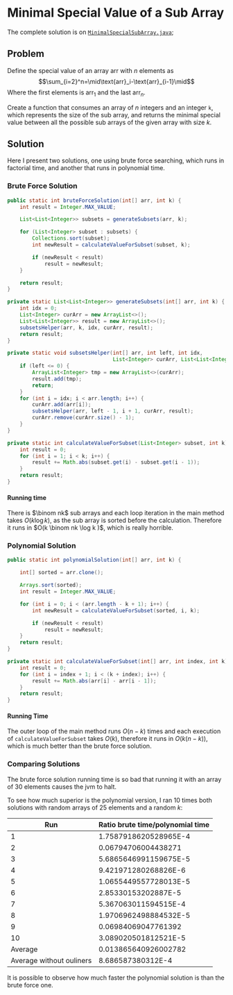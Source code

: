 # Minimal Special Value of a Sub Array

The complete solution is on [`MinimalSpecialSubArray.java`](https://github.com/gpm22/BookExercises/blob/master/Java/Challenges/MinimalSpecialSubArray/MinimalSpecialSubArray.java);

## Problem

Define the special value of an array $\text{arr}$ with $n$ elements as 
$$\sum_{i=2}^n=\mid\text{arr}_i-\text{arr}_{i-1}\mid$$
Where the first elements is $\text{arr}_1$ and the last $\text{arr}_n$.

Create a function that consumes an array of $n$ integers and an integer `k`, which represents the size of the sub array, and returns the minimal special value between all the possible sub arrays of the given array with size $k$. 

## Solution

Here I present two solutions, one using brute force searching, which runs in factorial time, and another that runs in polynomial time.

### Brute Force Solution

```java
public static int bruteForceSolution(int[] arr, int k) {
    int result = Integer.MAX_VALUE;

    List<List<Integer>> subsets = generateSubsets(arr, k);

    for (List<Integer> subset : subsets) {
        Collections.sort(subset);
        int newResult = calculateValueForSubset(subset, k);

        if (newResult < result)
            result = newResult;
    }

    return result;
}

private static List<List<Integer>> generateSubsets(int[] arr, int k) {
    int idx = 0;
    List<Integer> curArr = new ArrayList<>();
    List<List<Integer>> result = new ArrayList<>();
    subsetsHelper(arr, k, idx, curArr, result);
    return result;
}

private static void subsetsHelper(int[] arr, int left, int idx,
                                  List<Integer> curArr, List<List<Integer>> result) {
    if (left <= 0) {
        ArrayList<Integer> tmp = new ArrayList<>(curArr);
        result.add(tmp);
        return;
    }
    for (int i = idx; i < arr.length; i++) {
        curArr.add(arr[i]);
        subsetsHelper(arr, left - 1, i + 1, curArr, result);
        curArr.remove(curArr.size() - 1);
    }
}

private static int calculateValueForSubset(List<Integer> subset, int k) {
    int result = 0;
    for (int i = 1; i < k; i++) {
        result += Math.abs(subset.get(i) - subset.get(i - 1));
    }
    return result;
}
```

#### Running time

There is $\binom nk$ sub arrays and each loop iteration in the main method takes $O(k \log k)$, as the sub array is sorted before the calculation. Therefore it runs in $O(k \binom nk \log k )$, which is really horrible.

### Polynomial Solution

```java
public static int polynomialSolution(int[] arr, int k) {

    int[] sorted = arr.clone();

    Arrays.sort(sorted);
    int result = Integer.MAX_VALUE;

    for (int i = 0; i < (arr.length - k + 1); i++) {
        int newResult = calculateValueForSubset(sorted, i, k);

        if (newResult < result)
            result = newResult;
    }
    return result;
}

private static int calculateValueForSubset(int[] arr, int index, int k) {
    int result = 0;
    for (int i = index + 1; i < (k + index); i++) {
        result += Math.abs(arr[i] - arr[i - 1]);
    }
    return result;
}
```

#### Running Time

The outer loop of the main method runs $O(n-k)$ times and each execution of `calculateValueForSubset` takes $O(k)$, therefore it runs in $O(k(n-k))$, which is much better than the brute force solution.

### Comparing Solutions

The brute force solution running time is so bad that running it with an array of 30 elements causes the jvm to halt.

To see how much superior is the polynomial version, I ran 10 times both solutions with random arrays of 25 elements and a random $k$:

| Run                      | Ratio $\text{brute time}/ \text{polynomial time}$ |
| ------------------------ | ------------------------------------------------- |
| 1                        | 1.7587918620528965E-4                             |
| 2                        | 0.06794706004438271                               |
| 3                        | 5.6865646991159675E-5                             |
| 4                        | 9.421971280268826E-6                              |
| 5                        | 1.0655449557728013E-5                             |
| 6                        | 2.85330153202887E-5                               |
| 7                        | 5.367063011594515E-4                              |
| 8                        | 1.9706962498884532E-5                             |
| 9                        | 0.06984069047761392                               |
| 10                       | 3.089020501812521E-5                              |
| Average                  | 0.013865640926002782                              |
| Average without ouliners | 8.686587380312E-4                                 |

It is possible to observe how much faster the polynomial solution is than the brute force one.
